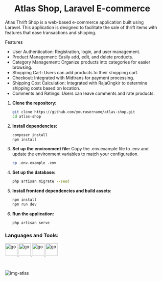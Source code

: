 <h1 align="center">Atlas Shop, Laravel E-commerce</h1>

<p align="left">
Atlas Thrift Shop is a web-based e-commerce application built using Laravel. This application is designed to facilitate the sale of thrift items with features that ease transactions and shipping.

Features
- User Authentication: Registration, login, and user management.
- Product Management: Easily add, edit, and delete products.
- Category Management: Organize products into categories for easier browsing.
- Shopping Cart: Users can add products to their shopping cart.
- Checkout: Integrated with Midtrans for payment processing.
- Shipping Cost Calculation: Integrated with RajaOngkir to determine shipping costs based on location.
- Comments and Ratings: Users can leave comments and rate products.

1. **Clone the repository:**
   ```sh
   git clone https://github.com/yourusername/atlas-shop.git
   cd atlas-shop
   ```

2. **Install dependencies:**
   ```sh
   composer install
   npm install
   ```
     
3. **Set up the environment file:**
   Copy the .env.example file to .env and update the environment variables to match your configuration.
   ```sh
   cp .env.example .env
   ```

4. **Set up the database:**
   ```sh
   php artisan migrate --seed
   ```

5. **Install frontend dependencies and build assets:**
   ```sh
   npm install
   npm run dev
   ```

6. **Run the application:**
   ```sh
   php artisan serve
   ```

</p>

<h3 align="left">Languages and Tools:</h3>
<p align="left">
  <a href="https://www.php.net/" target="_blank" rel="noreferrer"> 
    <img src="https://www.svgrepo.com/show/303656/php-logo.svg" alt="go" width="40" height="40"/> 
  </a>
  <a href="https://laravel.com/" target="_blank" rel="noreferrer"> 
    <img src="https://encrypted-tbn0.gstatic.com/images?q=tbn:ANd9GcSJIZSV6WytXnbqL37Z7iDhoi8kwsxPd28QQw&s" alt="go" width="40" height="40"/> 
  </a>
  <a href="https://getbootstrap.com/" target="_blank" rel="noreferrer"> 
    <img src="https://d3mxt5v3yxgcsr.cloudfront.net/courses/17101/course_17101_image.jpg" alt="go" width="40" height="40"/> 
  </a>
  <a href="https://www.javascript.com/" target="_blank" rel="noreferrer"> 
    <img src="https://e7.pngegg.com/pngimages/87/538/png-clipart-javascript-scalable-graphics-logo-encapsulated-postscript-javascript-icon-text-logo.png" alt="go" width="40" height="40"/> 
  </a>
</p>

<br>

![img-atlas](https://github.com/titosunu/laravel-commerce/blob/main/public/img/img.png)
